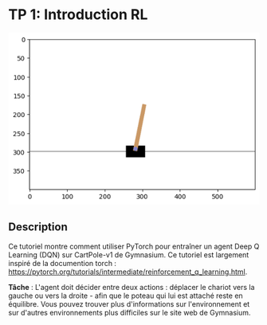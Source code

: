 # TP 1: Introduction RL

![](./cartpole.png)

## Description
Ce tutoriel montre comment utiliser PyTorch pour entraîner un agent Deep Q Learning (DQN) sur CartPole-v1 de Gymnasium. Ce tutoriel est largement inspiré de la documention torch : https://pytorch.org/tutorials/intermediate/reinforcement_q_learning.html.

**Tâche** : L'agent doit décider entre deux actions : déplacer le chariot vers la gauche ou vers la droite - afin que le poteau qui lui est attaché reste en équilibre. Vous pouvez trouver plus d'informations sur l'environnement et sur d'autres environnements plus difficiles sur le site web de Gymnasium.
